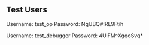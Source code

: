 ## Test Users

Username: test_op
Password: NgUBQ#!RL9Ftih

Username: test_debugger
Password: 4UiFM^XgqoSvq*